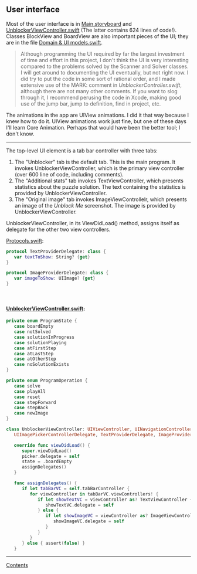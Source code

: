 ## User interface

Most of the user interface is in [Main.storyboard](Unblocker/Main.storyboard) and [UnblockerViewController.swift](Unblocker/UnblockerViewController.swift) (The latter contains 624 lines of code!). Classes BlockView and BoardView are also important pieces of the UI; they are in the file 
[Domain & UI models.swift](Unblocker/Domain%20&%20UI%20models.swift).

>Although programming the UI required by far the largest investment of time and effort in this project, I don't think the UI is very interesting compared to the problems solved by the Scanner and Solver classes.  I will get around to documenting the UI eventually, but not right now.  I did try to put the code in some sort of rational order, and I made extensive use of the MARK: comment in _UnblockerController.swift_, although there are not many other comments. If you want to slog through it, I recommend perusing the code in Xcode, making good use of the jump bar, jump to definition, find in project, etc.

The animations in the app are UIView animations. I did it that way because I knew how to do it. UIView animations work just fine, but one of these days I'll learn Core Animation.  Perhaps that would have been the better tool; I don't know.

 ---
The top-level UI element is a tab bar controller with three tabs:

1. The "Unblocker" tab is the default tab.  This is the main program. It invokes UnblockerViewController, which is the primary view controller (over 600 line of code, including comments). 
2. The "Additional stats" tab invokes TextViewController, which presents statistics about the puzzle solution. The text containing the statistics is provided by UnblockerViewController.
3. The "Original image" tab invokes ImageViewControllelr, which presents an image of the _Unblock Me_ screenshot.  The image is provided by UnblockerViewController.

UnblockerViewController, in its ViewDidLoad() method, assigns itself as delegate for the other two view controllers.


[Protocols.swift](Unblocker/Protocols.swift):

~~~ swift
protocol TextProviderDelegate: class {
   var textToShow: String? {get}
}

protocol ImageProviderDelegate: class {
   var imageToShow: UIImage? {get}
}
~~~

<br>

#### [UnblockerViewController.swift](Unblocker/UnblockerViewController.swift):

~~~ swift
private enum ProgramState {
   case boardEmpty
   case notSolved
   case solutionInProgress
   case solutionPlaying
   case atFirstStep
   case atLastStep
   case atOtherStep
   case noSolutionExists
}

private enum ProgramOperation {
   case solve
   case playAll
   case reset
   case stepForward
   case stepBack
   case newImage
}
~~~

~~~ swift
class UnblockerViewController: UIViewController, UINavigationControllerDelegate,
   UIImagePickerControllerDelegate, TextProviderDelegate, ImageProviderDelegate
~~~
~~~ swift
   override func viewDidLoad() {
      super.viewDidLoad()
      picker.delegate = self
      state = .boardEmpty
      assignDelegates()
   }

   func assignDelegates() {
      if let tabBarVC = self.tabBarController {
         for viewController in tabBarVC.viewControllers! {
            if let showTextVC = viewController as? TextViewController {
               showTextVC.delegate = self
            } else {
               if let showImageVC = viewController as? ImageViewController {
                  showImageVC.delegate = self
               }
            }
         }
      } else { assert(false) }
   }
~~~

 
 ---

[Contents](#contents)
